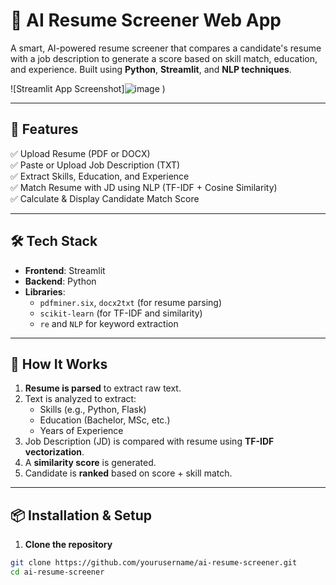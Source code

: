# 📄 AI Resume Screener Web App

A smart, AI-powered resume screener that compares a candidate's resume with a job description to generate a score based on skill match, education, and experience. Built using **Python**, **Streamlit**, and **NLP techniques**.

![Streamlit App Screenshot]![image](https://github.com/user-attachments/assets/2b622a48-d9bd-44b7-b4d7-0a60f0f555ac)
) <!-- Replace with real image later -->

---

## 🚀 Features

✅ Upload Resume (PDF or DOCX)  
✅ Paste or Upload Job Description (TXT)  
✅ Extract Skills, Education, and Experience  
✅ Match Resume with JD using NLP (TF-IDF + Cosine Similarity)  
✅ Calculate & Display Candidate Match Score  

---

## 🛠 Tech Stack

- **Frontend**: Streamlit
- **Backend**: Python
- **Libraries**: 
  - `pdfminer.six`, `docx2txt` (for resume parsing)
  - `scikit-learn` (for TF-IDF and similarity)
  - `re` and `NLP` for keyword extraction

---

## 🧪 How It Works

1. **Resume is parsed** to extract raw text.
2. Text is analyzed to extract:
   - Skills (e.g., Python, Flask)
   - Education (Bachelor, MSc, etc.)
   - Years of Experience
3. Job Description (JD) is compared with resume using **TF-IDF vectorization**.
4. A **similarity score** is generated.
5. Candidate is **ranked** based on score + skill match.

---

## 📦 Installation & Setup

1. **Clone the repository**

```bash
git clone https://github.com/yourusername/ai-resume-screener.git
cd ai-resume-screener
